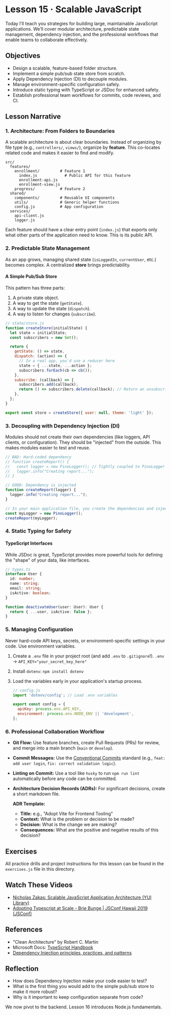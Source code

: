 # Lesson 15 · Scalable JavaScript

Today I’ll teach you strategies for building large, maintainable JavaScript applications. We’ll cover modular architecture, predictable state management, dependency injection, and the professional workflows that enable teams to collaborate effectively.

## Objectives
- Design a scalable, feature-based folder structure.
- Implement a simple pub/sub state store from scratch.
- Apply Dependency Injection (DI) to decouple modules.
- Manage environment-specific configuration safely.
- Introduce static typing with TypeScript or JSDoc for enhanced safety.
- Establish professional team workflows for commits, code reviews, and CI.

## Lesson Narrative

### 1. Architecture: From Folders to Boundaries
A scalable architecture is about clear boundaries. Instead of organizing by file type (e.g., `controllers/`, `views/`), organize by **feature**. This co-locates related code and makes it easier to find and modify.

```
src/
  features/
    enrollment/         # Feature 1
      index.js            # Public API for this feature
      enrollment-api.js
      enrollment-view.js
    progress/           # Feature 2
  shared/
    components/         # Reusable UI components
    utils/              # Generic helper functions
    config.js           # App configuration
  services/
    api-client.js
    logger.js
```
Each feature should have a clear entry point (`index.js`) that exports only what other parts of the application need to know. This is its public API.

### 2. Predictable State Management
As an app grows, managing shared state (`isLoggedIn`, `currentUser`, etc.) becomes complex. A centralized **store** brings predictability.

#### A Simple Pub/Sub Store
This pattern has three parts:
1.  A private state object.
2.  A way to get the state (`getState`).
3.  A way to update the state (`dispatch`).
4.  A way to listen for changes (`subscribe`).

```javascript
// state/store.js
function createStore(initialState) {
  let state = initialState;
  const subscribers = new Set();

  return {
    getState: () => state,
    dispatch: (action) => {
      // In a real app, you'd use a reducer here
      state = { ...state, ...action };
      subscribers.forEach(cb => cb());
    },
    subscribe: (callback) => {
      subscribers.add(callback);
      return () => subscribers.delete(callback); // Return an unsubscribe function
    },
  };
}

export const store = createStore({ user: null, theme: 'light' });
```

### 3. Decoupling with Dependency Injection (DI)
Modules should not create their own dependencies (like loggers, API clients, or configuration). They should be "injected" from the outside. This makes modules easier to test and reuse.

```javascript
// BAD: Hard-coded dependency
// function createReport() {
//   const logger = new PinoLogger(); // Tightly coupled to PinoLogger
//   logger.info("Creating report...");
// }

// GOOD: Dependency is injected
function createReport(logger) {
  logger.info("Creating report...");
}

// In your main application file, you create the dependencies and inject them.
const myLogger = new PinoLogger();
createReport(myLogger);
```

### 4. Static Typing for Safety

#### TypeScript Interfaces
While JSDoc is great, TypeScript provides more powerful tools for defining the "shape" of your data, like interfaces.

```typescript
// types.ts
interface User {
  id: number;
  name: string;
  email: string;
  isActive: boolean;
}

function deactivateUser(user: User): User {
  return { ...user, isActive: false };
}
```

### 5. Managing Configuration
Never hard-code API keys, secrets, or environment-specific settings in your code. Use environment variables.

1.  Create a `.env` file in your project root (and add `.env` to `.gitignore`!).
    `.env` -> `API_KEY="your_secret_key_here"`
2.  Install `dotenv`: `npm install dotenv`
3.  Load the variables early in your application's startup process.

    ```javascript
    // config.js
    import 'dotenv/config'; // Load .env variables

    export const config = {
      apiKey: process.env.API_KEY,
      environment: process.env.NODE_ENV || 'development',
    };
    ```

### 6. Professional Collaboration Workflow

- **Git Flow:** Use feature branches, create Pull Requests (PRs) for review, and merge into a main branch (`main` or `develop`).
- **Commit Messages:** Use the [Conventional Commits](https://www.conventionalcommits.org/) standard (e.g., `feat: add user login`, `fix: correct validation logic`).
- **Linting on Commit:** Use a tool like `husky` to run `npm run lint` automatically before any code can be committed.
- **Architecture Decision Records (ADRs):** For significant decisions, create a short markdown file.

    **ADR Template:**
    - **Title:** e.g., "Adopt Vite for Frontend Tooling"
    - **Context:** What is the problem or decision to be made?
    - **Decision:** What is the change we are making?
    - **Consequences:** What are the positive and negative results of this decision?

## Exercises

All practice drills and project instructions for this lesson can be found in the `exercises.js` file in this directory.

## Watch These Videos
- [Nicholas Zakas: Scalable JavaScript Application Architecture (YUI Library)](https://www.youtube.com/watch?v=vXjVFPosQHw)
- [Adopting Typescript at Scale - Brie Bunge | JSConf Hawaii 2019 (JSConf)](https://www.youtube.com/watch?v=P-J9Eg7hJwE)

## References
- "Clean Architecture" by Robert C. Martin
- Microsoft Docs: [TypeScript Handbook](https://www.typescriptlang.org/docs/handbook/intro.html)
- [Dependency Injection principles, practices, and patterns](https://www.manning.com/books/dependency-injection-principles-practices-patterns)

## Reflection
- How does Dependency Injection make your code easier to test?
- What is the first thing you would add to the simple pub/sub store to make it more robust?
- Why is it important to keep configuration separate from code?

We now pivot to the backend. Lesson 16 introduces Node.js fundamentals.